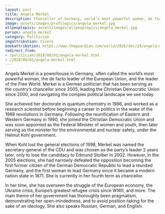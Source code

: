 ```yaml
---
layout: post
title: Angela Merkel
description: Chancellor of Germany, world’s most powerful woman, de facto leader of the European Union, and the leader of the Free World
image: assets/images/profilepics/angela_merkel.jpg
allpeoplepics: assets/images/allpeoplepics/angela_merkel.jpg
person: angela_merkel
category: Politician
imgattribution: Cicero
bookattribution: https://www.theguardian.com/world/2016/dec/29/angela-merkel-jurgen-osterhammel-the-transformation-of-the-world-book-germany; http://poweroftheword.americanwritersmuseum.org/leaders/angela-merkel/; https://www.bloombergquint.com/pursuits/2017/06/10/libraries-of-leaders-on-the-bookshelves-of-europes-most-powerful-women
redirect_from: 
- /politician/2018/08/01/angela-merkel.html
- /2018/08/01/angela-merkel.html
---
```


Angela Merkel is a powerhouse in Germany, often called the world’s most powerful woman, the de facto leader of the European Union, and the leader of the Free World. Merkel is a German politician that has been serving as the country’s chancellor since 2005, leading the Christian Democratic Union since 2000, and navigating the complex political landscape we see today. 

She achieved her doctorate in quantum chemistry in 1986, and worked as a research scientist before beginning a career in politics in the wake of the 1989 revolutions in Germany. Following the reunification of Eastern and Western Germany in 1990, she joined the Christian Democratic Union and was soon appointed as the Federal Minister of women and youth, then later serving as the minister for the environmental and nuclear safety, under the Helmut Kohl government. 

When Kohl lost the general elections of 1998, Merkel was named the secretary-general of the CDU and was chosen as the party’s leader 2 years later, only to lose the candidacy to Edmund Stoiber in 2002. However, in the 2005 elections, she had narrowly defeated the opposition becoming the first former citizen of the German Democratic Republic to lead a reunited Germany, and the first woman to lead Germany since it became a modern nation state in 1871. She is currently in her fourth term as chancellor. 

In her time, she has overseen the struggle of the European economy, the Ukraine crisis, Europe’s greatest refugee crisis since WWII, and more. The main theme of her government has thoroughly been pragmatism, demonstrating her open-mindedness, and to avoid position-taking for the sake of an ideology. She also speaks Russian, German, and English. 




